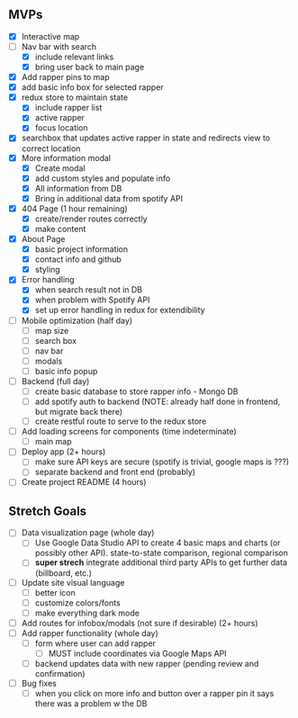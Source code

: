 

## MVPs

- [x] Interactive map
- [ ] Nav bar with search
  - [x] include relevant links 
  - [x] bring user back to main page
- [x] Add rapper pins to map
- [x] add basic info box for selected rapper
- [x] redux store to maintain state
  - [x] include rapper list
  - [x] active rapper
  - [x] focus location
- [x] searchbox that updates active rapper in state and redirects view to correct location
- [x] More information modal 
  - [x] Create modal
  - [x] add custom styles and populate info
  - [x] All information from DB 
  - [x] Bring in additional data from spotify API
- [x] 404 Page (1 hour remaining)
  - [x] create/render routes correctly
  - [x] make content
- [x] About Page 
  - [x] basic project information
  - [x] contact info and github
  - [x] styling
- [x] Error handling 
  - [x] when search result not in DB 
  - [x] when problem with Spotify API
  - [x] set up error handling in redux for extendibility 
- [ ] Mobile optimization (half day)
  - [ ] map size
  - [ ] search box
  - [ ] nav bar 
  - [ ] modals 
  - [ ] basic info popup
- [ ] Backend (full day)
  - [ ] create basic database to store rapper info - Mongo DB
  - [ ] add spotify auth to backend (NOTE: already half done in frontend, but migrate back there)
  - [ ] create restful route to serve to the redux store
- [ ] Add loading screens for components (time indeterminate)
  - [ ] main map
- [ ] Deploy app (2+ hours)
  - [ ] make sure API keys are secure (spotify is trivial, google maps is ???)
  - [ ] separate backend and front end (probably)
- [ ] Create project README (4 hours)

## Stretch Goals
- [ ] Data visualization page (whole day)
  - [ ] Use Google Data Studio API to create 4 basic maps and charts (or possibly other API). state-to-state comparison, regional comparison
  - [ ] **super strech** integrate additional third party APIs to get further data (billboard, etc.)
- [ ] Update site visual language 
  - [ ] better icon
  - [ ] customize colors/fonts 
  - [ ] make everything dark mode 
- [ ] Add routes for infobox/modals (not sure if desirable) (2+ hours)
- [ ] Add rapper functionality (whole day)
  - [ ] form where user can add rapper
    - [ ] MUST include coordinates via Google Maps API
  - [ ] backend updates data with new rapper (pending review and confirmation)
- [ ] Bug fixes
  - [ ] when you click on more info and button over a rapper pin it says there was a problem w the DB
